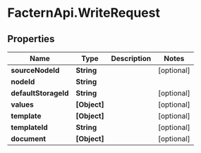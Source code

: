 # FacternApi.WriteRequest

## Properties
Name | Type | Description | Notes
------------ | ------------- | ------------- | -------------
**sourceNodeId** | **String** |  | [optional] 
**nodeId** | **String** |  | 
**defaultStorageId** | **String** |  | [optional] 
**values** | **[Object]** |  | [optional] 
**template** | **[Object]** |  | [optional] 
**templateId** | **String** |  | [optional] 
**document** | **[Object]** |  | [optional] 



